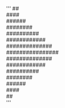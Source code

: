 '''
       ##<br>
      ####<br>
     ######<br>
    ########<br>
   ##########<br>
  ############<br>
 ##############<br>
################<br>
 ##############<br>
  ############<br>
   ##########<br>
    ########<br>
     ######<br>
      ####<br>
       ##<br>
'''
